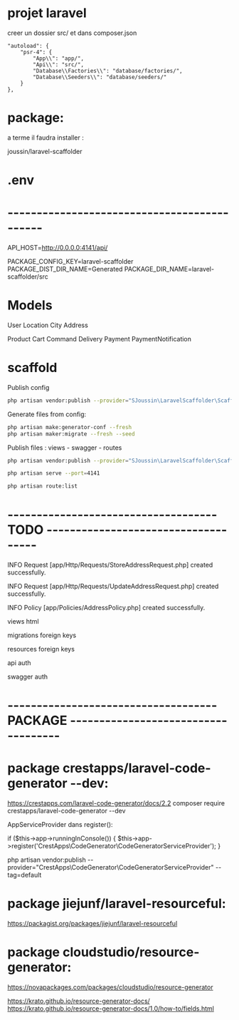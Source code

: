 # projet laravel


creer un dossier src/ et dans composer.json

    "autoload": {
        "psr-4": {
            "App\\": "app/",
            "Api\\": "src/",
            "Database\\Factories\\": "database/factories/",
            "Database\\Seeders\\": "database/seeders/"
        }
    },


# package:

a terme il faudra installer :

joussin/laravel-scaffolder



# .env

# --------------------------------------------
API_HOST=http://0.0.0.0:4141/api/

PACKAGE_CONFIG_KEY=laravel-scaffolder
PACKAGE_DIST_DIR_NAME=Generated
PACKAGE_DIR_NAME=laravel-scaffolder/src



# Models

User
Location
City
Address

Product
Cart
Command
Delivery
Payment
PaymentNotification


# scaffold

Publish config
```bash
php artisan vendor:publish --provider="SJoussin\LaravelScaffolder\ScaffolderConfigServiceProvider"
```

Generate files from config:
```bash
php artisan make:generator-conf --fresh
php artisan maker:migrate --fresh --seed
```

Publish files :  views - swagger - routes
```bash
php artisan vendor:publish --provider="SJoussin\LaravelScaffolder\ScaffolderServiceProvider"
```

```bash
php artisan serve --port=4141
```
```bash
php artisan route:list
```


# ------------------------------------ TODO ------------------------------------


INFO  Request [app/Http/Requests/StoreAddressRequest.php] created successfully.

INFO  Request [app/Http/Requests/UpdateAddressRequest.php] created successfully.

INFO  Policy [app/Policies/AddressPolicy.php] created successfully.


views html

migrations foreign keys

resources  foreign keys

api auth

swagger auth
 
# ------------------------------------ PACKAGE ------------------------------------



# package crestapps/laravel-code-generator --dev:


https://crestapps.com/laravel-code-generator/docs/2.2
composer require crestapps/laravel-code-generator --dev

AppServiceProvider dans register():

if ($this->app->runningInConsole()) {
$this->app->register('CrestApps\CodeGenerator\CodeGeneratorServiceProvider');
}


php artisan vendor:publish --provider="CrestApps\CodeGenerator\CodeGeneratorServiceProvider" --tag=default




# package jiejunf/laravel-resourceful:

https://packagist.org/packages/jiejunf/laravel-resourceful



# package cloudstudio/resource-generator:

https://novapackages.com/packages/cloudstudio/resource-generator

https://krato.github.io/resource-generator-docs/
https://krato.github.io/resource-generator-docs/1.0/how-to/fields.html

